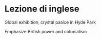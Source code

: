 # Lezione di inglese

Global exhibition, crystal paalce in Hyde Park

Emphasize British power and colonialism
<!--stackedit_data:
eyJoaXN0b3J5IjpbLTE5Mzc1OTk4MDFdfQ==
-->